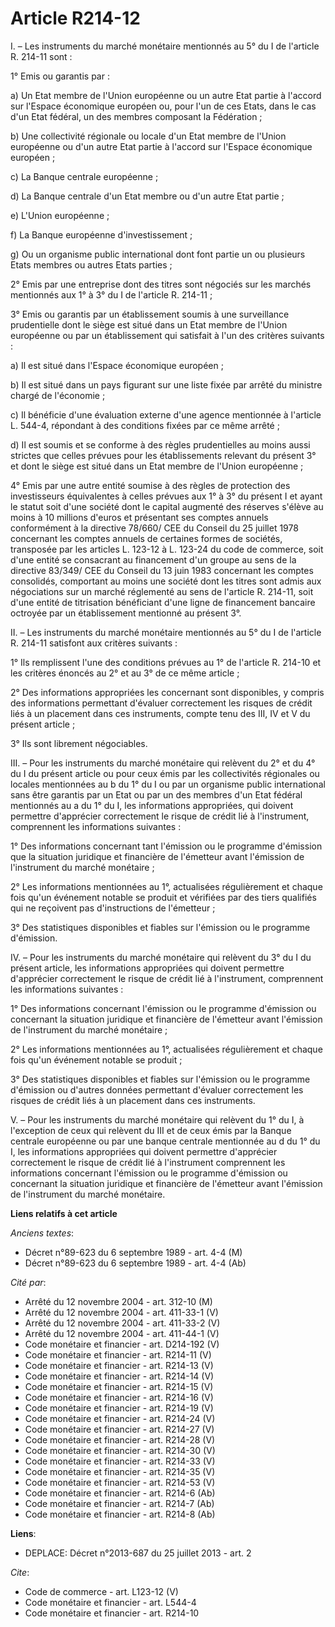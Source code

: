 # Article R214-12

I. – Les instruments du marché monétaire mentionnés au 5° du I de l'article R. 214-11 sont : 

1° Emis ou garantis par : 

a) Un Etat membre de l'Union européenne ou un autre Etat partie à l'accord sur l'Espace économique européen ou, pour l'un de
ces Etats, dans le cas d'un Etat fédéral, un des membres composant la Fédération ; 

b) Une collectivité régionale ou locale d'un Etat membre de l'Union européenne ou d'un autre Etat partie à l'accord sur
l'Espace économique européen ; 

c) La Banque centrale européenne ; 

d) La Banque centrale d'un Etat membre ou d'un autre Etat partie ; 

e) L'Union européenne ; 

f) La Banque européenne d'investissement ; 

g) Ou un organisme public international dont font partie un ou plusieurs Etats membres ou autres Etats parties ; 

2° Emis par une entreprise dont des titres sont négociés sur les marchés mentionnés aux 1° à 3° du I de l'article R.
214-11 ; 

3° Emis ou garantis par un établissement soumis à une surveillance prudentielle dont le siège est situé dans un Etat membre
de l'Union européenne ou par un établissement qui satisfait à l'un des critères suivants : 

a) Il est situé dans l'Espace économique européen ; 

b) Il est situé dans un pays figurant sur une liste fixée par arrêté du ministre chargé de l'économie ; 

c) Il bénéficie d'une évaluation externe d'une agence mentionnée à l'article L. 544-4, répondant à des conditions fixées par
ce même arrêté ; 

d) Il est soumis et se conforme à des règles prudentielles au moins aussi strictes que celles prévues pour les établissements
relevant du présent 3° et dont le siège est situé dans un Etat membre de l'Union européenne ; 

4° Emis par une autre entité soumise à des règles de protection des investisseurs équivalentes à celles prévues aux 1° à 3°
du présent I et ayant le statut soit d'une société dont le capital augmenté des réserves s'élève au moins à 10 millions
d'euros et présentant ses comptes annuels conformément à la directive 78/660/ CEE du Conseil du 25 juillet 1978 concernant
les comptes annuels de certaines formes de sociétés, transposée par les articles L. 123-12 à L. 123-24 du code de commerce,
soit d'une entité se consacrant au financement d'un groupe au sens de la directive 83/349/ CEE du Conseil du 13 juin 1983
concernant les comptes consolidés, comportant au moins une société dont les titres sont admis aux négociations sur un marché
réglementé au sens de l'article R. 214-11, soit d'une entité de titrisation bénéficiant d'une ligne de financement bancaire
octroyée par un établissement mentionné au présent 3°. 

II. – Les instruments du marché monétaire mentionnés au 5° du I de l'article R. 214-11 satisfont aux critères suivants : 

1° Ils remplissent l'une des conditions prévues au 1° de l'article R. 214-10 et les critères énoncés au 2° et au 3° de ce
même article ; 

2° Des informations appropriées les concernant sont disponibles, y compris des informations permettant d'évaluer correctement
les risques de crédit liés à un placement dans ces instruments, compte tenu des III, IV et V du présent article ; 

3° Ils sont librement négociables. 

III. – Pour les instruments du marché monétaire qui relèvent du 2° et du 4° du I du présent article ou pour ceux émis par les
collectivités régionales ou locales mentionnées au b du 1° du I ou par un organisme public international sans être garantis
par un Etat ou par un des membres d'un Etat fédéral mentionnés au a du 1° du I, les informations appropriées, qui doivent
permettre d'apprécier correctement le risque de crédit lié à l'instrument, comprennent les informations suivantes : 

1° Des informations concernant tant l'émission ou le programme d'émission que la situation juridique et financière de
l'émetteur avant l'émission de l'instrument du marché monétaire ; 

2° Les informations mentionnées au 1°, actualisées régulièrement et chaque fois qu'un événement notable se produit et
vérifiées par des tiers qualifiés qui ne reçoivent pas d'instructions de l'émetteur ; 

3° Des statistiques disponibles et fiables sur l'émission ou le programme d'émission. 

IV. – Pour les instruments du marché monétaire qui relèvent du 3° du I du présent article, les informations appropriées qui
doivent permettre d'apprécier correctement le risque de crédit lié à l'instrument, comprennent les informations suivantes : 

1° Des informations concernant l'émission ou le programme d'émission ou concernant la situation juridique et financière de
l'émetteur avant l'émission de l'instrument du marché monétaire ; 

2° Les informations mentionnées au 1°, actualisées régulièrement et chaque fois qu'un événement notable se produit ; 

3° Des statistiques disponibles et fiables sur l'émission ou le programme d'émission ou d'autres données permettant d'évaluer
correctement les risques de crédit liés à un placement dans ces instruments. 

V. – Pour les instruments du marché monétaire qui relèvent du 1° du I, à l'exception de ceux qui relèvent du III et de ceux
émis par la Banque centrale européenne ou par une banque centrale mentionnée au d du 1° du I, les informations appropriées
qui doivent permettre d'apprécier correctement le risque de crédit lié à l'instrument comprennent les informations concernant
l'émission ou le programme d'émission ou concernant la situation juridique et financière de l'émetteur avant l'émission de
l'instrument du marché monétaire.

**Liens relatifs à cet article**

_Anciens textes_:

  - Décret n°89-623 du 6 septembre 1989 - art. 4-4 (M)
  - Décret n°89-623 du 6 septembre 1989 - art. 4-4 (Ab)

_Cité par_:

  - Arrêté du 12 novembre 2004 - art. 312-10 (M)
  - Arrêté du 12 novembre 2004 - art. 411-33-1 (V)
  - Arrêté du 12 novembre 2004 - art. 411-33-2 (V)
  - Arrêté du 12 novembre 2004 - art. 411-44-1 (V)
  - Code monétaire et financier - art. D214-192 (V)
  - Code monétaire et financier - art. R214-11 (V)
  - Code monétaire et financier - art. R214-13 (V)
  - Code monétaire et financier - art. R214-14 (V)
  - Code monétaire et financier - art. R214-15 (V)
  - Code monétaire et financier - art. R214-16 (V)
  - Code monétaire et financier - art. R214-19 (V)
  - Code monétaire et financier - art. R214-24 (V)
  - Code monétaire et financier - art. R214-27 (V)
  - Code monétaire et financier - art. R214-28 (V)
  - Code monétaire et financier - art. R214-30 (V)
  - Code monétaire et financier - art. R214-33 (V)
  - Code monétaire et financier - art. R214-35 (V)
  - Code monétaire et financier - art. R214-53 (V)
  - Code monétaire et financier - art. R214-6 (Ab)
  - Code monétaire et financier - art. R214-7 (Ab)
  - Code monétaire et financier - art. R214-8 (Ab)

**Liens**:

  - DEPLACE: Décret n°2013-687 du 25 juillet 2013 - art. 2

_Cite_:

  - Code de commerce - art. L123-12 (V)
  - Code monétaire et financier - art. L544-4
  - Code monétaire et financier - art. R214-10
